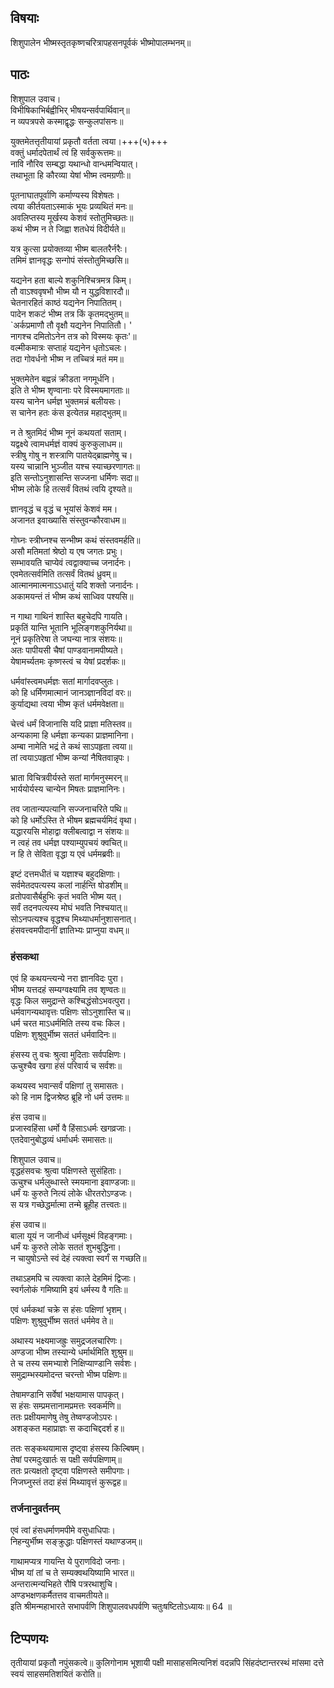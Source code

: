 ## विषयाः

शिशुपालेन भीष्मस्तृतकृष्णचरित्रापहसनपूर्वकं भीष्मोपालम्भनम्॥

## पाठः

शिशुपाल उवाच।  
विभीषिकाभिर्बह्वीभिर् भीषयन्सर्वपार्थिवान्॥  
न व्यपत्रपसे कस्माद्वृद्धः सन्कुलपांसनः॥  

युक्तमेतत्तृतीयायां प्रकृतौ वर्तता त्वया।+++(५)+++  
वक्तुं धर्मादपेतार्थं त्वं हि सर्वकुरूत्तमः॥  
नावि नौरिव सम्बद्धा यथान्धो वान्धमन्वियात्।  
तथाभूता हि कौरव्या येषां भीष्म त्वमग्रणीः॥  

पूतनाघातपूर्वाणि कर्माण्यस्य विशेषतः।  
त्वया कीर्तयताऽस्माकं भूयः प्रव्यथितं मनः॥  
अवलिप्तस्य मूर्खस्य केशवं स्तोतुमिच्छतः॥  
कथं भीष्म न ते जिह्वा शतधेयं विदीर्यते॥  

यत्र कुत्सा प्रयोक्तव्या भीष्म बालतरैर्नरैः।  
तमिमं ज्ञानवृद्धः सन्गोपं संस्तोतुमिच्छसि॥  

यद्यनेन हता बाल्ये शकुनिश्चित्रमत्र किम्।  
तौ वाऽश्ववृषभौ भीष्म यौ न युद्धविशारदौ॥  
चेतनारहितं काष्ठं यद्यनेन निपातितम्।  
पादेन शकटं भीष्म तत्र किं कृतमद्भुतम्॥  
`अर्कप्रमाणौ तौ वृक्षौ यद्यनेन निपातितौ। '  
नागश्च दमितोऽनेन तत्र को विस्मयः कृतः'॥  
वल्मीकमात्रः सप्ताहं यद्यनेन धृतोऽचलः।  
तदा गोवर्धनो भीष्म न तच्चित्रं मतं मम॥  

भुक्तमेतेन बह्वन्नं क्रीडता नगमूर्धनि।  
इति ते भीष्म शृण्वानाः परे विस्मयमागताः॥  
यस्य चानेन धर्मज्ञ भुक्तमन्नं बलीयसः।  
स चानेन हतः कंस इत्येतन्न महाद्भुतम्॥  

न ते श्रुतमिदं भीष्म नूनं कथयतां सताम्।  
यद्वक्ष्ये त्वामधर्मज्ञं वाक्यं कुरुकुलाधम॥  
स्त्रीषु गोषु न शस्त्राणि पातयेद्ब्राह्मणेषु च।  
यस्य चान्नानि भुञ्जीत यश्च स्याच्छरणागतः॥  
इति सन्तोऽनुशासन्ति सज्जना धर्मिणः सदा॥  
भीष्म लोके हि तत्सर्वं वितथं त्वयि दृश्यते॥  

ज्ञानवृद्धं च वृद्धं च भूयांसं केशवं मम।  
अजानत इवाख्यासि संस्तुवन्कौरवाधम॥  

गोघ्नः स्त्रीघ्नश्च सन्भीष्म कथं संस्तवमर्हति॥  
असौ मतिमतां श्रेष्ठो य एष जगतः प्रभुः।  
सम्भावयति चाप्येवं त्वद्वाक्याच्च जनार्दनः।  
एवमेतत्सर्वमिति तत्सर्वं वितथं ध्रुवम्॥  
आत्मानमात्मनाऽऽधातुं यदि शक्तो जनार्दनः।  
अकामयन्तं तं भीष्म कथं साध्विव पश्यसि॥  

न गाथा गाथिनं शास्ति बहुचेदपि गायति।  
प्रकृतिं यान्ति भूतानि भूलिङ्गशकुनिर्यथा॥  
नूनं प्रकृतिरेषा ते जघन्या नात्र संशयः॥  
अतः पापीयसी चैषां पाण्डवानामपीष्यते।  
येषामर्च्यतमः कृष्णस्त्वं च येषां प्रदर्शकः॥  

धर्मवांस्त्वमधर्मज्ञः सतां मार्गादवप्लुतः।  
को हि धर्मिणमात्मानं जानञ्ज्ञानविदां वरः॥  
कुर्याद्यथा त्वया भीष्म कृतं धर्ममवेक्षता॥  

चेत्त्वं धर्मं विजानासि यदि प्राज्ञा मतिस्तव॥  
अन्यकामा हि धर्मज्ञा कन्यका प्राज्ञमानिना।  
अम्बा नामेति भद्रं ते कथं साऽपहृता त्वया॥  
तां त्वयाऽपहृतां भीष्म कन्यां नैषितवान्नृपः।  

भ्राता विचित्रवीर्यस्ते सतां मार्गमनुस्मरन्॥  
भार्ययोर्यस्य चान्येन मिषतः प्राज्ञमानिनः।  

तव जातान्यपत्यानि सज्जनाचरिते पथि॥  
को हि धर्मोऽस्ति ते भीषम ब्रह्मचर्यमिदं वृथा।  
यद्धारयसि मोहाद्वा क्लीबत्वाद्वा न संशयः॥  
न त्वहं तव धर्मज्ञ पश्याम्युपचयं क्वचित्॥  
न हि ते सेविता वृद्धा य एवं धर्ममब्रवीः॥  

इष्टं दत्तमधीतं च यज्ञाश्च बहुदक्षिणाः।  
सर्वमेतदपत्यस्य कलां नार्हन्ति षोडशीम्॥  
व्रतोपवासैर्बहुभिः कृतं भवति भीष्म यत्।  
सर्वं तदनपत्यस्य मोघं भवति निश्चयात्॥  
सोऽनपत्यश्च वृद्धश्च मिथ्याधर्मानुशासनात्।  
हंसवत्त्वमपीदानीं ज्ञातिभ्यः प्राप्नुया वधम्॥  

### हंसकथा
एवं हि कथयन्त्यन्ये नरा ज्ञानविदः पुरा।  
भीष्म यत्तदहं सम्यग्वक्ष्यामि तव शृण्वतः॥  
वृद्धः किल समुद्रान्ते कश्चिद्धंसोऽभवत्पुरा।  
धर्मवागन्यथावृत्तः पक्षिणः सोऽनुशास्ति च॥  
धर्म चरत माऽधर्ममिति तस्य वचः किल।  
पक्षिणः शुश्रुवुर्भीष्म सततं धर्मवादिनः॥  

हंसस्य तु वचः श्रुत्वा मुदिताः सर्वपक्षिणः।  
ऊचुश्चैव खगा हंसं परिवार्य च सर्वशः॥  

कथयस्व भवान्सर्वं पक्षिणां तु समासतः।  
को हि नाम द्विजश्रेष्ठ ब्रूहि नो धर्म उत्तमः॥  

हंस उवाच॥  
प्रजास्वहिंसा धर्मो वै हिंसाऽधर्मः खगव्रजाः।  
एतदेवानुबोद्धव्यं धर्माधर्मः समासतः॥  

शिशुपाल उवाच॥  
वृद्धहंसवचः श्रुत्वा पक्षिणस्ते सुसंहिताः।  
ऊचुश्च धर्मलुब्धास्ते स्मयमाना इवाण्डजाः॥  
धर्मं यः कुरुते नित्यं लोके धीरतरोऽण्डजः।  
स यत्र गच्छेद्धर्मात्मा तन्मे ब्रूहीह तत्त्वतः॥  

हंस उवाच॥  
बाला यूयं न जानीध्वं धर्मसूक्ष्मं विहङ्गमाः।  
धर्मं यः कुरुते लोके सततं शुभबुद्धिना।  
न चायुषोऽन्ते स्वं देहं त्यक्त्वा स्वर्गं स गच्छति॥  

तथाऽहमपि च त्यक्त्वा काले देहमिमं द्विजाः।  
स्वर्गलोकं गमिष्यामि इयं धर्मस्य वै गतिः॥  

एवं धर्मकथां चक्रे स हंसः पक्षिणां भृशम्।  
पक्षिणः शुश्रुवुर्भीष्म सततं धर्ममेव ते॥  

अथास्य भक्ष्यमाजह्रुः समुद्रजलचारिणः।  
अण्डजा भीष्म तस्यान्ये धर्मार्थमिति शुश्रुम॥  
ते च तस्य समभ्याशे निक्षिप्याण्डानि सर्वशः।  
समुद्राम्भस्यमोदन्त चरन्तो भीष्म पक्षिणः॥  

तेषामण्डानि सर्वेषां भक्षयामास पापकृत्।  
स हंसः सम्प्रमत्तानामप्रमत्तः स्वकर्मणि॥  
ततः प्रक्षीयमाणेषु तेषु तेष्वण्डजोऽपरः।  
अशङ्कत महाप्राज्ञः स कदाचिद्ददर्श ह॥  

ततः सङ्कथयामास दृष्ट्वा हंसस्य किल्बिषम्।  
तेषां परमदुःखार्तः स पक्षी सर्वपक्षिणाम्॥  
ततः प्रत्यक्षतो दृष्ट्वा पक्षिणस्ते समीपगाः।  
निजघ्नुस्तं तदा हंसं मिथ्यावृत्तं कुरूद्वह॥  

### तर्जनानुवर्तनम्
एवं त्वां हंसधर्माणमपीमे वसुधाधिपाः।  
निहन्युर्भीष्म सङ्क्रुद्धाः पक्षिणस्तं यथाण्डजम्॥  

गाथामप्यत्र गायन्ति ये पुराणविदो जनाः।  
भीष्म यां तां च ते सम्यक्वथयिष्यामि भारत॥  
अन्तरात्मन्यभिहते रौषि पत्ररथाशुचि।  
अण्डभक्षणकर्मैतत्तव वाचमतीयते॥   
इति श्रीमन्महाभारते सभापर्वणि शिशुपालवधपर्वणि चतुःषष्टितोऽध्यायः॥ 64 ॥

## टिप्पणयः

 तृतीयायां प्रकृतौ नपुंसकत्वे॥ कुलिगोनाम भूशायी पक्षी मासाहसमित्यनिशं वदन्नपि सिंहदंष्टान्तरस्थं मांसमा दत्ते स्वयं साहसमतिशयितं करोति॥

